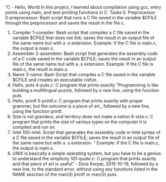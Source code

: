 “C - Hello, World
In this project, I learned about compilation using gcc, entry points using main, and text-printing functions in C.
Tasks 
0. Preprocessor
0-preprocessor: Bash script that runs a C file saved in the variable $CFILE through the preprocessor and saves the result in the file c.
1. Compiler
1-compiler: Bash script that compiles a C file saved in the variable $CFILE that does not link; saves the result in an output file of the same name but with a .o extension.
Example: If the C file is main.c, the output is main.o.
2. Assembler
2-assembler: Bash script that generates the assembly code of a C code saved in the variable $CFILE; saves the result in an output file of the same name but with a .s extension.
Example: If the C file is main.c, the result is main.s.
3. Name
3-name: Bash Script that compiles a C file saved in the variable $CFILE and creates an executable cisfun.
4. Hello, puts
4-puts.c: C program that prints exactly "Programming is like building a multilingual puzzle, followed by a new line, using the function puts.
5. Hello, printf
5-printf.c: C program that prints exactly with proper grammer, but the outcome is a piece of art,, followed by a new line, using the function printf.
6. Size is not grandeur, and territory does not make a nation
6-size.c: C program that prints the size of various types on the computer it is compiled and run on.
7. Intel
100-intel: Script that generates the assembly code in Intel syntax of a C file saved in the variable $CFILE; saves the result in an output file of the same name but with a .s extension. “
Example: If the C file is main.c, the output is main.s.
8. UNIX is basically a simple operating system, but you have to be a genius to understand the simplicity
101-quote.c: C program that prints exactly and that piece of art is useful" - Dora Korpar, 2015-10-19, followed by a new line, to the standard error, without using any functions listed in the NAME sesction of the man(3) printf or man(3) puts.


